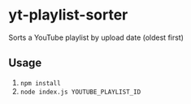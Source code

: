 # yt-playlist-sorter

Sorts a YouTube playlist by upload date (oldest first)

## Usage

1. ```npm install```
2. ```node index.js YOUTUBE_PLAYLIST_ID```
